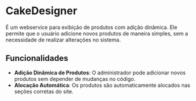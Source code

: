# CakeDesigner

É um webservice para exibição de produtos com adição dinâmica. Ele permite que o usuário adicione novos produtos de maneira simples, sem a necessidade de realizar alterações no sistema.

## Funcionalidades

- **Adição Dinâmica de Produtos**: O administrador pode adicionar novos produtos sem depender de mudanças no código.
- **Alocação Automática**: Os produtos são automaticamente alocados nas seções corretas do site.
